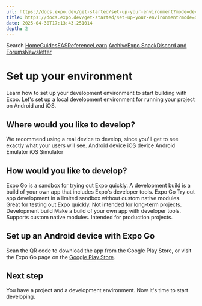```yaml
---
url: https://docs.expo.dev/get-started/set-up-your-environment?mode=development-build
title: https://docs.expo.dev/get-started/set-up-your-environment?mode=development-build
date: 2025-04-30T17:13:43.251014
depth: 2
---
```


Search
[Home](https://docs.expo.dev/)[Guides](https://docs.expo.dev/guides/overview)[EAS](https://docs.expo.dev/eas)[Reference](https://docs.expo.dev/versions/latest)[Learn](https://docs.expo.dev/tutorial/overview)
[Archive](https://docs.expo.dev/archive)[Expo Snack](https://snack.expo.dev)[Discord and Forums](https://chat.expo.dev)[Newsletter](https://expo.dev/mailing-list/signup)
# Set up your environment
Learn how to set up your development environment to start building with Expo.
Let's set up a local development environment for running your project on Android and iOS.
## Where would you like to develop?
We recommend using a real device to develop, since you'll get to see exactly what your users will see.
Android device
iOS device
Android Emulator
iOS Simulator
## How would you like to develop?
Expo Go is a sandbox for trying out Expo quickly. A development build is a build of your own app that includes Expo's developer tools.
Expo Go
Try out app development in a limited sandbox without custom native modules. Great for testing out Expo quickly. Not intended for long-term projects.
Development build
Make a build of your own app with developer tools. Supports custom native modules. Intended for production projects.
## Set up an Android device with Expo Go
Scan the QR code to download the app from the Google Play Store, or visit the Expo Go page on the [Google Play Store](https://play.google.com/store/apps/details?id=host.exp.exponent&referrer=docs).
## Next step
You have a project and a development environment. Now it's time to start developing.

